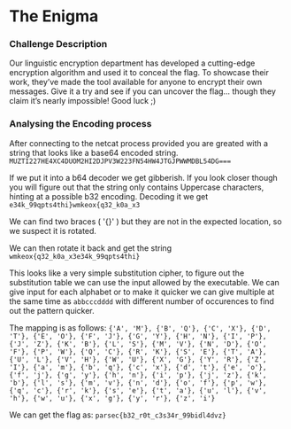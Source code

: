 # The Enigma 

### Challenge Description
Our linguistic encryption department has developed a cutting-edge encryption algorithm and used it to conceal the flag. To showcase their work, they’ve made the tool available for anyone to encrypt their own messages. Give it a try and see if you can uncover the flag… though they claim it’s nearly impossible! Good luck ;)


### Analysing the Encoding process
After connecting to the netcat process provided you are greated with a string that looks like a base64 encoded string. `MUZTI227HE4XC4DUOM2HI2DJPV3W223FN54HW4JTGJPWWMDBL54DG===`

If we put it into a b64 decoder we get gibberish. If you look closer though you will figure out that the string only contains Uppercase characters, hinting at a possible b32 encoding. Decoding it we get `e34k_99qpts4thi}wmkeox{q32_k0a_x3`


We can find two braces ( '{}' ) but they are not in the expected location, so we suspect it is rotated.

We can then rotate it back and get the string `wmkeox{q32_k0a_x3e34k_99qpts4thi}` 

This looks like a very simple substitution cipher, to figure out the substitution table we can use the input allowed by the executable. We can give input for each alphabet or to make it quicker we can give multiple at the same time as `abbcccdddd` with different number of occurences to find out the pattern quicker. 

The mapping is as follows:
`{'A', 'M'}, {'B', 'Q'}, {'C', 'X'}, {'D', 'T'}, {'E', 'O'}, {'F', 'J'}, {'G', 'Y'}, {'H', 'N'}, {'I', 'P'}, {'J', 'Z'},
        {'K', 'B'}, {'L', 'S'}, {'M', 'V'}, {'N', 'D'}, {'O', 'F'}, {'P', 'W'}, {'Q', 'C'}, {'R', 'K'}, {'S', 'E'}, {'T', 'A'},
        {'U', 'L'}, {'V', 'H'}, {'W', 'U'}, {'X', 'G'}, {'Y', 'R'}, {'Z', 'I'},
        {'a', 'm'}, {'b', 'q'}, {'c', 'x'}, {'d', 't'}, {'e', 'o'}, {'f', 'j'}, {'g', 'y'}, {'h', 'n'}, {'i', 'p'}, {'j', 'z'},
        {'k', 'b'}, {'l', 's'}, {'m', 'v'}, {'n', 'd'}, {'o', 'f'}, {'p', 'w'}, {'q', 'c'}, {'r', 'k'}, {'s', 'e'}, {'t', 'a'},
        {'u', 'l'}, {'v', 'h'}, {'w', 'u'}, {'x', 'g'}, {'y', 'r'}, {'z', 'i'}`

We can get the flag as: `parsec{b32_r0t_c3s34r_99bidl4dvz}`
